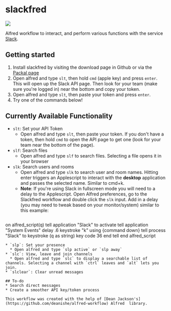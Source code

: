 slackfred
=========

![](http://i.imgur.com/Vy78c78.gif)

Alfred workflow to interact, and perform various functions with the service [Slack](http://slack.com/).

## Getting started
1. Install slackfred by visiting the download page in Github or via the [Packal page](http://www.packal.org/workflow/slackfred)
2. Open alfred and type `slt`, then hold `cmd` (apple key) and press `enter`. This will open up the Slack API page. Then look for your team (make sure you're logged in) near the bottom and copy your token.
3. Open alfred and type `slt`, then paste your token and press `enter`.
4. Try one of the commands below!

## Currently Available Functionality
* `slt`: Set your API Token
  * Open alfred and type `slt`, then paste your token. If you don't have a token, then hold `cmd` to open the API page to get one (look for your team near the bottom of the page).
* `slf`: Search files
  * Open alfred and type `slf` to search files. Selecting a file opens it in your browser
* `slk`: Search users and rooms
  * Open alfred and type `slk` to search user and room names. Hitting enter triggers an Applescript to interact with the **desktop** application and passes the selected name. Similar to cmd+k.
  * **Note**: If you're using Slack in fullscreen mode you will need to a delay to the Applescript. Open Alfred preferences, go to the Slackfred workflow and double click the `slk` input. Add in a delay (you may need to tweak based on your monitor/system) similar to this example:
  ```
on alfred_script(q)
tell application "Slack" to activate
tell application "System Events"
	delay .6
	keystroke "k" using {command down}
	tell process "Slack" to keystroke (q as string)
	key code 36
end tell
end alfred_script
```
* `slp`: Set your presence
  * Open alfred and type `slp active` or `slp away`
* `slc`: View, leave and join channels
  * Open alfred and type `slc` to display a searchable list of channels. Selecting a channel with `ctrl` leaves and `alt` lets you join.
* `slclear`: Clear unread messages

## To-do
* Search direct messages
* Create a smoother API key/token process

This workflow was created with the help of [Dean Jackson's](https://github.com/deanishe/alfred-workflow) Alfred  library.
